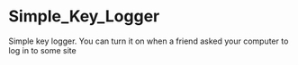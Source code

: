 # Simple_Key_Logger
Simple key logger. You can turn it on when a friend asked your computer to log in to some site
